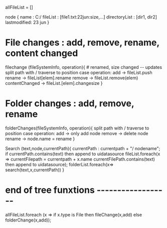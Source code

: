 allFileList = [] <FileSystemInfo>

node {
    name : C:/
    fileList : [file1.txt:22jun:size,...]
    directoryList : [dir1, dir2]
    lastmodified: 23 jun
}

# File changes : add, remove, rename, content changed
filechange (fileSystemInfo, operation){
    # renamed, size changed -- updates
    split path with /
    traverse to position
    case operation:
        add -> fileList.push
        rename -> fileList[elem].rename
        remove -> fileList.remove(elem)
        contentChanged -> fileList.[elem].changesize
}


# Folder changes : add, remove, rename
folderChanges(fileSystemInfo, operation){
    split path with /
    traverse to position
    case operation:
        add -> only add node
        remove -> delete node
        rename -> node.name = rename
}

Search (text,node,currentPath){
    currentPath : currentpath + "/ nodename";
    if currentPath.contains(text) then append to uidatasource
    fileList.foreach(x => 
        currentFilepath = currentpath + x.name
        currentFilePath.contains(text) then append to uidatasource);
    folderList.foreach(x=> search(text,x,currentPath))
}





# end of tree funxtions ------------------

allFileList.foreach (x => if x.type is File then fileChange(x,add)
                        else folderChange(x,add));







